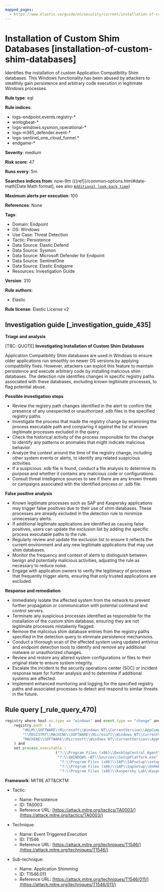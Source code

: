 ```yaml
---
mapped_pages:
  - https://www.elastic.co/guide/en/security/current/installation-of-custom-shim-databases.html
---
```


# Installation of Custom Shim Databases [installation-of-custom-shim-databases]

Identifies the installation of custom Application Compatibility Shim databases. This Windows functionality has been abused by attackers to stealthily gain persistence and arbitrary code execution in legitimate Windows processes.

**Rule type**: eql

**Rule indices**:

* logs-endpoint.events.registry-*
* winlogbeat-*
* logs-windows.sysmon_operational-*
* logs-m365_defender.event-*
* logs-sentinel_one_cloud_funnel.*
* endgame-*

**Severity**: medium

**Risk score**: 47

**Runs every**: 5m

**Searches indices from**: now-9m ({{ref}}/common-options.html#date-math[Date Math format], see also [`Additional look-back time`](docs-content://solutions/security/detect-and-alert/create-detection-rule.md#rule-schedule))

**Maximum alerts per execution**: 100

**References**: None

**Tags**:

* Domain: Endpoint
* OS: Windows
* Use Case: Threat Detection
* Tactic: Persistence
* Data Source: Elastic Defend
* Data Source: Sysmon
* Data Source: Microsoft Defender for Endpoint
* Data Source: SentinelOne
* Data Source: Elastic Endgame
* Resources: Investigation Guide

**Version**: 310

**Rule authors**:

* Elastic

**Rule license**: Elastic License v2

## Investigation guide [_investigation_guide_435]

**Triage and analysis**

[TBC: QUOTE]
**Investigating Installation of Custom Shim Databases**

Application Compatibility Shim databases are used in Windows to ensure older applications run smoothly on newer OS versions by applying compatibility fixes. However, attackers can exploit this feature to maintain persistence and execute arbitrary code by installing malicious shim databases. The detection rule identifies changes in specific registry paths associated with these databases, excluding known legitimate processes, to flag potential abuse.

**Possible investigation steps**

* Review the registry path changes identified in the alert to confirm the presence of any unexpected or unauthorized .sdb files in the specified registry paths.
* Investigate the process that made the registry change by examining the process executable path and comparing it against the list of known legitimate processes excluded in the query.
* Check the historical activity of the process responsible for the change to identify any patterns or anomalies that might indicate malicious behavior.
* Analyze the context around the time of the registry change, including other system events or alerts, to identify any related suspicious activities.
* If a suspicious .sdb file is found, conduct a file analysis to determine its purpose and whether it contains any malicious code or configurations.
* Consult threat intelligence sources to see if there are any known threats or campaigns associated with the identified process or .sdb file.

**False positive analysis**

* Known legitimate processes such as SAP and Kaspersky applications may trigger false positives due to their use of shim databases. These processes are already excluded in the detection rule to minimize unnecessary alerts.
* If additional legitimate applications are identified as causing false positives, users can update the exclusion list by adding the specific process executable paths to the rule.
* Regularly review and update the exclusion list to ensure it reflects the current environment and any new legitimate applications that may use shim databases.
* Monitor the frequency and context of alerts to distinguish between benign and potentially malicious activities, adjusting the rule as necessary to reduce noise.
* Engage with application owners to verify the legitimacy of processes that frequently trigger alerts, ensuring that only trusted applications are excluded.

**Response and remediation**

* Immediately isolate the affected system from the network to prevent further propagation or communication with potential command and control servers.
* Terminate any suspicious processes identified as responsible for the installation of the custom shim database, ensuring they are not legitimate processes mistakenly flagged.
* Remove the malicious shim database entries from the registry paths specified in the detection query to eliminate persistence mechanisms.
* Conduct a thorough scan of the affected system using updated antivirus and endpoint detection tools to identify and remove any additional malware or unauthorized changes.
* Review and restore any altered system configurations or files to their original state to ensure system integrity.
* Escalate the incident to the security operations center (SOC) or incident response team for further analysis and to determine if additional systems are affected.
* Implement enhanced monitoring and logging for the specified registry paths and associated processes to detect and respond to similar threats in the future.


## Rule query [_rule_query_470]

```js
registry where host.os.type == "windows" and event.type == "change" and
    registry.path : (
        "HKLM\\SOFTWARE\\Microsoft\\Windows NT\\CurrentVersion\\AppCompatFlags\\Custom\\*.sdb",
        "\\REGISTRY\\MACHINE\\SOFTWARE\\Microsoft\\Windows NT\\CurrentVersion\\AppCompatFlags\\Custom\\*.sdb",
        "MACHINE\\SOFTWARE\\Microsoft\\Windows NT\\CurrentVersion\\AppCompatFlags\\Custom\\*.sdb"
    ) and
    not process.executable :
                       ("?:\\Program Files (x86)\\DesktopCentral_Agent\\swrepository\\1\\swuploads\\SAP-SLC\\SAPSetupSLC02_14-80001954\\Setup\\NwSapSetup.exe",
                        "?:\\$WINDOWS.~BT\\Sources\\SetupPlatform.exe",
                         "?:\\Program Files (x86)\\SAP\\SAPsetup\\setup\\NwSapSetup.exe",
                         "?:\\Program Files (x86)\\SAP\\SapSetup\\OnRebootSvc\\NWSAPSetupOnRebootInstSvc.exe",
                         "?:\\Program Files (x86)\\Kaspersky Lab\\Kaspersky Security for Windows Server\\kavfs.exe")
```

**Framework**: MITRE ATT&CKTM

* Tactic:

    * Name: Persistence
    * ID: TA0003
    * Reference URL: [https://attack.mitre.org/tactics/TA0003/](https://attack.mitre.org/tactics/TA0003/)

* Technique:

    * Name: Event Triggered Execution
    * ID: T1546
    * Reference URL: [https://attack.mitre.org/techniques/T1546/](https://attack.mitre.org/techniques/T1546/)

* Sub-technique:

    * Name: Application Shimming
    * ID: T1546.011
    * Reference URL: [https://attack.mitre.org/techniques/T1546/011/](https://attack.mitre.org/techniques/T1546/011/)



